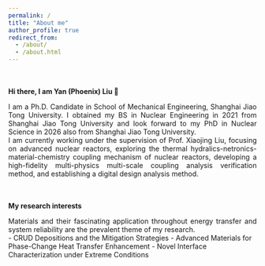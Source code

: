 ```yaml
---
permalink: /
title: "About me"
author_profile: true
redirect_from: 
  - /about/
  - /about.html
---
```

<span style="color:transparent">空行</span>
<span style="color:transparent">空行</span>

**Hi there, I am Yan (Phoenix) Liu 👋**

<div style="text-align: justify">
I am a Ph.D. Candidate in School of Mechanical Engineering, Shanghai Jiao Tong University. I obtained my BS in Nuclear Engineering in 2021 from Shanghai Jiao Tong University and look forward to my PhD in Nuclear Science in 2026 also from Shanghai Jiao Tong University.
</div>

<div style="text-align: justify">
I am currently working under the supervision of Prof. Xiaojing Liu, focusing on advanced nuclear reactors, exploring the thermal hydralics-netronics-material-chemistry coupling mechanism of nuclear reactors, developing a high-fidelity multi-physics multi-scale coupling analysis verification method, and establishing a digital design analysis method.
</div>

<span style="color:transparent">空行</span>
<span style="color:transparent">空行</span>

**My research interests**

<div style="text-align: justify">
Materials and their fascinating application throughout energy transfer and system reliability are the prevalent theme of my research.
</div>
- CRUD Depositions and the Mitigation Strategies
- Advanced Materials for Phase-Change Heat Transfer Enhancement
- Novel Interface Characterization under Extreme Conditions

